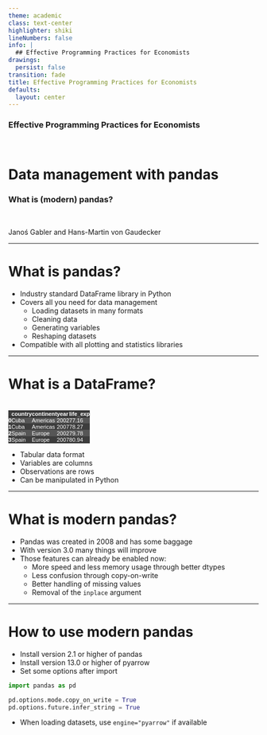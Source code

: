 ```yaml
---
theme: academic
class: text-center
highlighter: shiki
lineNumbers: false
info: |
  ## Effective Programming Practices for Economists
drawings:
  persist: false
transition: fade
title: Effective Programming Practices for Economists
defaults:
  layout: center
---
```


### Effective Programming Practices for Economists

<br>

# Data management with pandas

### What is (modern) pandas?

<br>


Janoś Gabler and Hans-Martin von Gaudecker

---

# What is pandas?

- Industry standard DataFrame library in Python
- Covers all you need for data management
  - Loading datasets in many formats
  - Cleaning data
  - Generating variables
  - Reshaping datasets
- Compatible with all plotting and statistics libraries

---

# What is a DataFrame?

<br/>

<div class="grid grid-cols-2 gap-12">
<div>

<style type="text/css">
  #T_0534c   {
    margin: 0;
  font-family: "Helvetica", "Helvetica", sans-serif;
  border-collapse: collapse;
  border: none;
  font-size: 80%;
  color: #fff;
}
#T_0534c thead {
  background-color: #3d3d3d;
}
#T_0534c tbody tr:nth-child(even) {
  background-color: #3d3d3d;
}
#T_0534c tbody tr:nth-child(odd) {
  background-color: #565656;
}
#T_0534c td {
  padding: 0em;
}
#T_0534c th {
  font-weight: bold;
  text-align: left;
  padding: 0em;
}
#T_0534c caption {
  caption-side: bottom;
}
</style>
<table id="T_0534c">
  <thead>
    <tr>
      <th class="blank level0" >&nbsp;</th>
      <th id="T_0534c_level0_col0" class="col_heading level0 col0" >country</th>
      <th id="T_0534c_level0_col1" class="col_heading level0 col1" >continent</th>
      <th id="T_0534c_level0_col2" class="col_heading level0 col2" >year</th>
      <th id="T_0534c_level0_col3" class="col_heading level0 col3" >life_exp</th>
    </tr>
  </thead>
  <tbody>
    <tr>
      <th id="T_0534c_level0_row0" class="row_heading level0 row0" >0</th>
      <td id="T_0534c_row0_col0" class="data row0 col0" >Cuba</td>
      <td id="T_0534c_row0_col1" class="data row0 col1" >Americas</td>
      <td id="T_0534c_row0_col2" class="data row0 col2" >2002</td>
      <td id="T_0534c_row0_col3" class="data row0 col3" >77.16</td>
    </tr>
    <tr>
      <th id="T_0534c_level0_row1" class="row_heading level0 row1" >1</th>
      <td id="T_0534c_row1_col0" class="data row1 col0" >Cuba</td>
      <td id="T_0534c_row1_col1" class="data row1 col1" >Americas</td>
      <td id="T_0534c_row1_col2" class="data row1 col2" >2007</td>
      <td id="T_0534c_row1_col3" class="data row1 col3" >78.27</td>
    </tr>
    <tr>
      <th id="T_0534c_level0_row2" class="row_heading level0 row2" >2</th>
      <td id="T_0534c_row2_col0" class="data row2 col0" >Spain</td>
      <td id="T_0534c_row2_col1" class="data row2 col1" >Europe</td>
      <td id="T_0534c_row2_col2" class="data row2 col2" >2002</td>
      <td id="T_0534c_row2_col3" class="data row2 col3" >79.78</td>
    </tr>
    <tr>
      <th id="T_0534c_level0_row3" class="row_heading level0 row3" >3</th>
      <td id="T_0534c_row3_col0" class="data row3 col0" >Spain</td>
      <td id="T_0534c_row3_col1" class="data row3 col1" >Europe</td>
      <td id="T_0534c_row3_col2" class="data row3 col2" >2007</td>
      <td id="T_0534c_row3_col3" class="data row3 col3" >80.94</td>
    </tr>
  </tbody>
</table>

</div>

<div>

- Tabular data format
- Variables are columns
- Observations are rows
- Can be manipulated in Python


</div>
</div>


---

# What is **modern** pandas?

- Pandas was created in 2008 and has some baggage
- With version 3.0 many things will improve
- Those features can already be enabled now:
  - More speed and less memory usage through better dtypes
  - Less confusion through copy-on-write
  - Better handling of missing values
  - Removal of the `inplace` argument


---

# How to use modern pandas

- Install version 2.1 or higher of pandas
- Install version 13.0 or higher of pyarrow
- Set some options after import

```python
import pandas as pd

pd.options.mode.copy_on_write = True
pd.options.future.infer_string = True
```

- When loading datasets, use `engine="pyarrow"` if available
